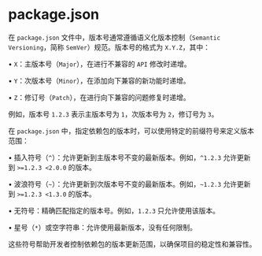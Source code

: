 # package.json

在 `package.json` 文件中，版本号通常遵循语义化版本控制（`Semantic Versioning`，简称 `SemVer`）规范。版本号的格式为 `X.Y.Z`，其中：

• `X`：主版本号（`Major`），在进行不兼容的 `API` 修改时递增。

• `Y`：次版本号（`Minor`），在添加向下兼容的新功能时递增。

• `Z`：修订号（`Patch`），在进行向下兼容的问题修复时递增。

例如，版本号 `1.2.3` 表示主版本号为 `1`，次版本号为 `2`，修订号为 `3`。



在 `package.json` 中，指定依赖包的版本时，可以使用特定的前缀符号来定义版本范围：

• 插入符号（`^`）：允许更新到主版本号不变的最新版本。例如，`^1.2.3` 允许更新到 `>=1.2.3 <2.0.0` 的版本。

• 波浪符号（`~`）：允许更新到次版本号不变的最新版本。例如，`~1.2.3` 允许更新到 `>=1.2.3 <1.3.0` 的版本。

• 无符号：精确匹配指定的版本号。例如，`1.2.3` 只允许使用该版本。

• 星号（`*`）或空字符串：允许使用最新版本，没有任何限制。



这些符号帮助开发者控制依赖包的版本更新范围，以确保项目的稳定性和兼容性。
